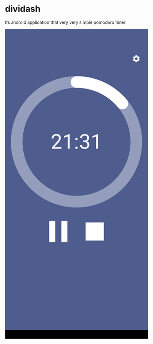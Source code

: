 # dividash
Its android application that very very simple pomodoro timer

![dividash](./image/main_screen.png)